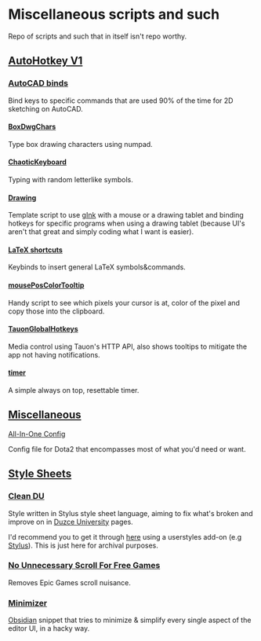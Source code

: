 # Miscellaneous scripts and such

Repo of scripts and such that in itself isn't repo worthy.

## [AutoHotkey V1](AutoHotkey%20V1)

### [AutoCAD binds](AutoHotkey%20V1/AutoCAD%20binds.ahk)

Bind keys to specific commands that are used 90% of the time for 2D sketching on AutoCAD.

#### [BoxDwgChars](AutoHotkey%20V1/BoxDwgChars.ahk)

Type box drawing characters using numpad.

#### [ChaoticKeyboard](AutoHotkey%20V1/ChaoticKeyboard.ahk)

Typing with random letterlike symbols.

#### [Drawing](AutoHotkey%20V1/Drawing.ahk)

Template script to use [gInk](https://github.com/geovens/gInk) with a mouse or a drawing tablet and binding hotkeys for specific programs when using a drawing tablet (because UI's aren't that great and simply coding what I want is easier).

#### [LaTeX shortcuts](AutoHotkey%20V1/LaTeX%20shortcuts.ahk)

Keybinds to insert general LaTeX symbols&commands.

#### [mousePosColorTooltip](AutoHotkey%20V1/mousePosColorTooltip.ahk)

Handy script to see which pixels your cursor is at, color of the pixel and copy those into the clipboard.

#### [TauonGlobalHotkeys](AutoHotkey%20V1/TauonGlobalHotkeys.ahk)

Media control using Tauon's HTTP API, also shows tooltips to mitigate the app not having notifications.

#### [timer](AutoHotkey%20V1/timer.ahk)

A simple always on top, resettable timer.

## [Miscellaneous](Miscellaneous)

[All-In-One Config](Miscellaneous/autoexec.cfg)

Config file for Dota2 that encompasses most of what you'd need or want.

## [Style Sheets](Style%20Sheets)

### [Clean DU](Style%20Sheets/Clean%20DU.styl)

Style written in Stylus style sheet language, aiming to fix what's broken and improve on in [Duzce University](https://duzce.edu.tr) pages.

I'd recommend you to get it through [here](https://userstyles.world/style/18174/clean-du) using a userstyles add-on (e.g [Stylus](https://github.com/openstyles/stylus)).
This is just here for archival purposes.

### [No Unnecessary Scroll For Free Games](Style%20Sheets/No%20Unnecessary%20Scroll%20For%20Free%20Games.styl)

Removes Epic Games scroll nuisance.

### [Minimizer](Style%20Sheets/Minimizer.css)

[Obsidian](https://obsidian.md/) snippet that tries to minimize & simplify every single aspect of the editor UI, in a hacky way.
